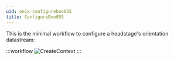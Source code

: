 ```yaml
---
uid: onix-configurebno055
title: ConfigureBno055
---
```

<!---
> [!NOTE]
> This was not the best node to start with because the BNO is not a device in itself. Moreover, this page's content probably isn't all correct. In any case, I think it suffices to convey the overall gist for feedback.

## Introduction

The [`ConfigureBno055`](xref:OpenEphys.Onix.ConfigureBno055) node represents a sink operator that configures the BNO055 datastream. 
--->
This is the minimal workflow to configure a headstage's orientation datastream:

:::workflow 
![CreateContext](~/workflows/create-context.bonsai)
:::
<!---
The BNO055 is an IMU (inertial momentum unit) on many headstages or miniscopes that provides orientation data. The `ConfigureBno055` node is required when acquiring orientation data from a headstage or miniscope that has a BNO055. For more information on hardware, refer to the [Onix Hardware Documentation](https://open-ephys.github.io/onix-docs). 

#### Inputs/Outputs

| Input/Output | Type          | Description                                                                                                                      |    
| ------------ | ------------- | -------------------------------------------------------------------------------------------------------------------------------- |  
| Input        | `ContextTask` | This item is used in the top-level ONIX configuration chain to configure ONIX hardware and is sourced by a `CreateContext` node. |
| Output       | `ContextTask` | This item is used in the top-level ONIX configuration chain to configure ONIX hardware and is sunk by a `StartAcquisition` node. |

#### Properties

| Property Name | Type      |       Range     | Description                                                                             |    
| ------------- | --------- | --------------- | --------------------------------------------------------------------------------------- | 
| `Enable`      | `Boolean` | `False`, `True` | `False` disables the BNO055 on the device.<br>`True` enables the BNO055 on the  device. |

### Tutorial

For examples workflows, refer to the [BNO055 Tutorial](~/tutorials/rhs2116-tut.md).

*Technical Details* is probably a better title for the next section, but I think *Nerd Stuff* is more fun. Everything below the next header is auto-generated text.

## Nerd Stuff

--->